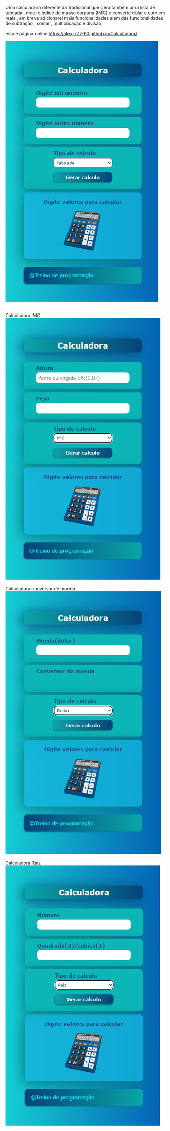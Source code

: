 Uma calculadora diferente da tradicional que gera também uma lista de tabuada , medi o indice de massa corporia (IMC) e converte dolar e euro em reais ,  em breve adicionarei mais funcionalidades
além das funcionalidades de subtração , somar , multiplicação e divisão 

esta é página online https://alex-777-90.github.io/Calculadora/


<img src ="./calculator_image/image1.PNG"><br><br>

Calculadora IMC
<br>
<img src ="./calculator_image/image2_imc.PNG"><br><br>
Calculadora conversor de moeda
<br>
<img src ="./calculator_image/image3_moeda.PNG"><br><br>
Calculadora Raiz
<br>
<img src ="./calculator_image/image4_raiz.PNG">



